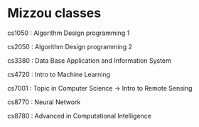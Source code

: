 # Mizzou classes

cs1050 : Algorithm Design programming 1

cs2050 : Algorithm Design programming 2

cs3380 : Data Base Application and Information System

cs4720 : Intro to Machine Learning

cs7001 : Topic in Computer Science -> Intro to Remote Sensing

cs8770 : Neural Network

cs8780 : Advanced in Computational Intelligence

